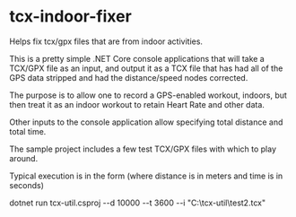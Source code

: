 # tcx-indoor-fixer
Helps fix tcx/gpx files that are from indoor activities.

This is a pretty simple .NET Core console applications that will take a TCX/GPX file as an input, and output it as a TCX file that has had all of the GPS data stripped and had the distance/speed nodes corrected.

The purpose is to allow one to record a GPS-enabled workout, indoors, but then treat it as an indoor workout to retain Heart Rate and other data.

Other inputs to the console application allow specifying total distance and total time.

The sample project includes a few test TCX/GPX files with which to play around.

Typical execution is in the form (where distance is in meters and time is in seconds)

dotnet run tcx-util.csproj --d 10000 --t 3600 --i "C:\tcx-util\test2.tcx"
